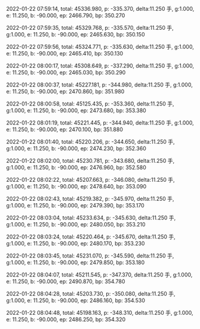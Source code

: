 2022-01-22 07:59:14, total: 45336.980, p: -335.370, delta:11.250 手, g:1.000, e: 11.250, b: -90.000, ep: 2466.790, bp: 350.270

2022-01-22 07:59:35, total: 45329.768, p: -335.570, delta:11.250 手, g:1.000, e: 11.250, b: -90.000, ep: 2465.630, bp: 350.150

2022-01-22 07:59:56, total: 45324.771, p: -335.630, delta:11.250 手, g:1.000, e: 11.250, b: -90.000, ep: 2465.410, bp: 350.130

2022-01-22 08:00:17, total: 45308.649, p: -337.290, delta:11.250 手, g:1.000, e: 11.250, b: -90.000, ep: 2465.030, bp: 350.290

2022-01-22 08:00:37, total: 45227.181, p: -344.980, delta:11.250 手, g:1.000, e: 11.250, b: -90.000, ep: 2470.860, bp: 351.980

2022-01-22 08:00:58, total: 45125.435, p: -353.360, delta:11.250 手, g:1.000, e: 11.250, b: -90.000, ep: 2473.680, bp: 353.380

2022-01-22 08:01:19, total: 45221.445, p: -344.940, delta:11.250 手, g:1.000, e: 11.250, b: -90.000, ep: 2470.100, bp: 351.880

2022-01-22 08:01:40, total: 45220.206, p: -344.650, delta:11.250 手, g:1.000, e: 11.250, b: -90.000, ep: 2474.230, bp: 352.360

2022-01-22 08:02:00, total: 45230.781, p: -343.680, delta:11.250 手, g:1.000, e: 11.250, b: -90.000, ep: 2476.960, bp: 352.580

2022-01-22 08:02:22, total: 45207.663, p: -346.080, delta:11.250 手, g:1.000, e: 11.250, b: -90.000, ep: 2478.640, bp: 353.090

2022-01-22 08:02:43, total: 45219.382, p: -345.970, delta:11.250 手, g:1.000, e: 11.250, b: -90.000, ep: 2479.390, bp: 353.170

2022-01-22 08:03:04, total: 45233.634, p: -345.630, delta:11.250 手, g:1.000, e: 11.250, b: -90.000, ep: 2480.050, bp: 353.210

2022-01-22 08:03:24, total: 45220.464, p: -345.670, delta:11.250 手, g:1.000, e: 11.250, b: -90.000, ep: 2480.170, bp: 353.230

2022-01-22 08:03:45, total: 45231.070, p: -345.590, delta:11.250 手, g:1.000, e: 11.250, b: -90.000, ep: 2479.850, bp: 353.180

2022-01-22 08:04:07, total: 45211.545, p: -347.370, delta:11.250 手, g:1.000, e: 11.250, b: -90.000, ep: 2490.870, bp: 354.780

2022-01-22 08:04:28, total: 45203.730, p: -350.080, delta:11.250 手, g:1.000, e: 11.250, b: -90.000, ep: 2486.160, bp: 354.530

2022-01-22 08:04:48, total: 45198.163, p: -348.310, delta:11.250 手, g:1.000, e: 11.250, b: -90.000, ep: 2486.250, bp: 354.320